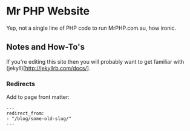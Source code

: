 # Mr PHP Website

Yep, not a single line of PHP code to run MrPHP.com.au, how ironic.

## Notes and How-To's

If you're editing this site then you will probably want to get familiar with (jekyll)[http://jekyllrb.com/docs/].

### Redirects

Add to page front matter:

```
---
redirect_from:
- "/blog/some-old-slug/"
---
```
